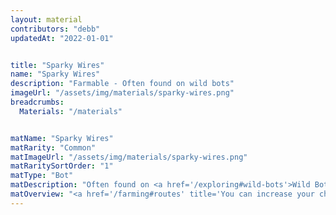```yaml
---
layout: material
contributors: "debb"
updatedAt: "2022-01-01"


title: "Sparky Wires"
name: "Sparky Wires"
description: "Farmable - Often found on wild bots"
imageUrl: "/assets/img/materials/sparky-wires.png"
breadcrumbs:
  Materials: "/materials"


matName: "Sparky Wires"
matRarity: "Common"
matImageUrl: "/assets/img/materials/sparky-wires.png"
matRaritySortOrder: "1"
matType: "Bot"
matDescription: "Often found on <a href='/exploring#wild-bots'>Wild Bots</a>"
matOverview: "<a href='/farming#routes' title='You can increase your chances of finding this material by grinding the right routes'>Farmable</a> - "
---
```




